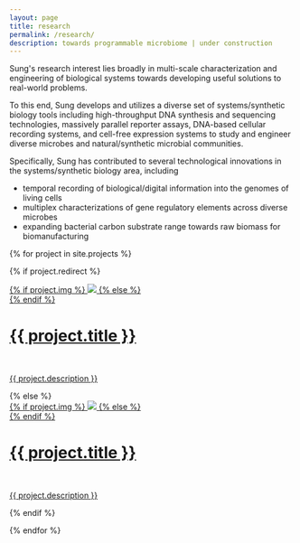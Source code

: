 ```yaml
---
layout: page
title: research
permalink: /research/
description: towards programmable microbiome | under construction
---
```


Sung's research interest lies broadly in multi-scale characterization and engineering of biological systems towards developing useful solutions to real-world problems.

To this end, Sung develops and utilizes a diverse set of systems/synthetic biology tools including high-throughput DNA synthesis and sequencing technologies, massively parallel reporter assays, DNA-based cellular recording systems, and cell-free expression systems to study and engineer diverse microbes and natural/synthetic microbial communities.

Specifically, Sung has contributed to several technological innovations in the systems/synthetic biology area, including
* temporal recording of biological/digital information into the genomes of living cells
* multiplex characterizations of gene regulatory elements across diverse microbes
* expanding bacterial carbon substrate range towards raw biomass for biomanufacturing

{% for project in site.projects %}

{% if project.redirect %}
<div class="project">
    <div class="thumbnail">
        <a href="{{ project.redirect }}" target="_blank">
        {% if project.img %}
        <img class="thumbnail" src="{{ project.img | prepend: site.baseurl | prepend: site.url }}"/>
        {% else %}
        <div class="thumbnail blankbox"></div>
        {% endif %}    
        <span>
            <h1>{{ project.title }}</h1>
            <br/>
            <p>{{ project.description }}</p>
        </span>
        </a>
    </div>
</div>
{% else %}

<div class="project ">
    <div class="thumbnail">
        <a href="{{ project.url | prepend: site.baseurl | prepend: site.url }}">
        {% if project.img %}
        <img class="thumbnail" src="{{ project.img | prepend: site.baseurl | prepend: site.url }}"/>
        {% else %}
        <div class="thumbnail blankbox"></div>
        {% endif %}    
        <span>
            <h1>{{ project.title }}</h1>
            <br/>
            <p>{{ project.description }}</p>
        </span>
        </a>
    </div>
</div>

{% endif %}

{% endfor %}
